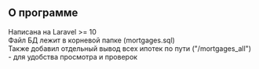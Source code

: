 ## О программе

Написана на Laravel >= 10 <br>
Файл БД лежит в корневой папке (mortgages.sql) <br>
Также добавил отдельный вывод всех ипотек по пути ("/mortgages_all") - для удобства просмотра и проверок
